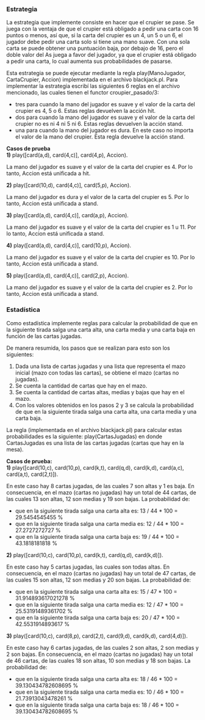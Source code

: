 ### Estrategia
La estrategia que implemente consiste en hacer que el crupier se pase. Se juega con la ventaja de que el crupier está obligado a pedir una carta con 16 puntos o menos, así que, si la carta del crupier es un 4, un 5 o un 6, el jugador debe pedir una carta solo si tiene una mano suave. Con una sola carta se puede obtener una puntuación baja, por debajo de 16, pero el doble valor del As juega a favor del jugador, ya que el crupier está obligado a pedir una carta, lo cual aumenta sus probabilidades de pasarse.

Esta estrategia se puede ejecutar mediante la regla play(ManoJugador, CartaCrupier, Accion) implementada en el archivo blackjack.pl. Para implementar la estrategia escribí las siguientes 6 reglas en el archivo mencionado, las cuales tienen el functor croupier_pasado/3:
- tres para cuando la mano del jugador es suave y el valor de la carta del crupier es 4, 5 o 6. Estas reglas devuelven la acción hit.
- dos para cuando la mano del jugador es suave y el valor de la carta del crupier no es ni 4 ni 5 ni 6. Estas reglas devuelven la acción stand.
- una para cuando la mano del jugador es dura. En este caso no importa el valor de la mano del crupier. Esta regla devuelve la acción stand.

**Casos de prueba**  
**1)** play([card(a,d), card(4,c)], card(4,p), Accion).  

La mano del jugador es suave y el valor de la carta del crupier es 4. Por lo tanto, Accion está unificada a hit.

**2)** play([card(10,d), card(4,c)], card(5,p), Accion).  

La mano del jugador es dura y el valor de la carta del crupier es 5. Por lo tanto, Accion está unificada a stand.

**3)** play([card(a,d), card(4,c)], card(a,p), Accion).  

La mano del jugador es suave y el valor de la carta del crupier es 1 u 11. Por lo tanto, Accion está unificada a stand.

**4)** play([card(a,d), card(4,c)], card(10,p), Accion).  

La mano del jugador es suave y el valor de la carta del crupier es 10. Por lo tanto, Accion está unificada a stand.

**5)** play([card(a,d), card(4,c)], card(2,p), Accion).  

La mano del jugador es suave y el valor de la carta del crupier es 2. Por lo tanto, Accion está unificada a stand.

### Estadística
Como estadística implemente reglas para calcular la probabilidad de que en la siguiente tirada salga una carta alta, una carta media y una carta baja en función de las cartas jugadas.

De manera resumida, los pasos que se realizan para esto son los siguientes:
1. Dada una lista de cartas jugadas y una lista que representa el mazo inicial (mazo con todas las cartas), se obtiene el mazo (cartas no jugadas).
2. Se cuenta la cantidad de cartas que hay en el mazo.
3. Se cuenta la cantidad de cartas altas, medias y bajas que hay en el mazo.
4. Con los valores obtenidos en los pasos 2 y 3 se calcula la probabilidad de que en la siguiente tirada salga una carta alta, una carta media y una carta baja.

La regla (implementada en el archivo blackjack.pl) para calcular estas probabilidades es la siguiente: play(CartasJugadas) en donde CartasJugadas es una lista de las cartas jugadas (cartas que hay en la mesa).

**Casos de prueba:**  
**1)** play([card(10,c), card(10,p), card(k,t), card(q,d), card(k,d), card(a,c), card(a,t), card(2,t)]).

En este caso hay 8 cartas jugadas, de las cuales 7 son altas y 1 es baja. En consecuencia, en el mazo (cartas no jugadas) hay un total de 44 cartas, de las cuales 13 son altas, 12 son medias y 19 son bajas. La probabilidad de:
- que en la siguiente tirada salga una carta alta es: 13 / 44 * 100 = 29.5454545455 %
- que en la siguiente tirada salga una carta media es: 12 / 44 * 100 = 27.2727272727 %
- que en la siguiente tirada salga una carta baja es: 19 / 44 * 100 = 43.1818181818 %

**2)** play([card(10,c), card(10,p), card(k,t), card(q,d), card(k,d)]).

En este caso hay 5 cartas jugadas, las cuales son todas altas. En consecuencia, en el mazo (cartas no jugadas) hay un total de 47 cartas, de las cuales 15 son altas, 12 son medias y 20 son bajas. La probabilidad de:
- que en la siguiente tirada salga una carta alta es: 15 / 47 * 100 = 31.914893617021278 %
- que en la siguiente tirada salga una carta media es: 12 / 47 * 100 = 25.53191489361702 %
- que en la siguiente tirada salga una carta baja es: 20 / 47 * 100 = 42.5531914893617 %

**3)** play([card(10,c), card(8,p), card(2,t), card(9,d), card(k,d), card(4,d)]).

En este caso hay 6 cartas jugadas, de las cuales 2 son altas, 2 son medias y 2 son bajas. En consecuencia, en el mazo (cartas no jugadas) hay un total de 46 cartas, de las cuales 18 son altas, 10 son medias y 18 son bajas. La probabilidad de:
- que en la siguiente tirada salga una carta alta es: 18 / 46 * 100 = 39.130434782608695 %
- que en la siguiente tirada salga una carta media es: 10 / 46 * 100 = 21.73913043478261 %
- que en la siguiente tirada salga una carta baja es: 18 / 46 * 100 = 39.130434782608695 %